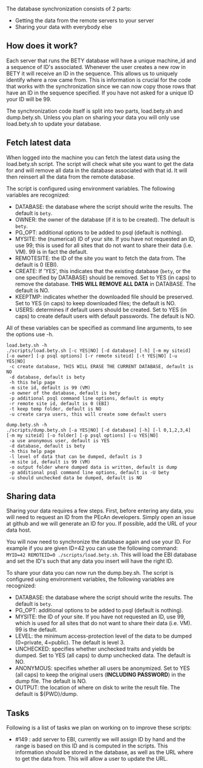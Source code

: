 The database synchronization consists of 2 parts:
- Getting the data from the remote servers to your server
- Sharing your data with everybody else

## How does it work?

Each server that runs the BETY database will have a unique machine_id and a sequence of ID's associated. Whenever the user creates a new row in BETY it will receive an ID in the sequence. This allows us to uniquely identify where a row came from. This is information is crucial for the code that works with the synchronization since we can now copy those rows that have an ID in the sequence specified. If you have not asked for a unique ID your ID will be 99.

The synchronization code itself is split into two parts, load.bety.sh and dump.bety.sh. Unless you plan on sharing your data you will only use load.bety.sh to update your database.

## Fetch latest data

When logged into the machine you can fetch the latest data using the load.bety.sh script. The script will check what site you want to get the data for and will remove all data in the database associated with that id. It will then reinsert all the data from the remote database.

The script is configured using environment variables.  The following variables are recognized:
- DATABASE: the database where the script should write the results.  The default is `bety`.
- OWNER: the owner of the database (if it is to be created).  The default is `bety`.
- PG_OPT: additional options to be added to psql (default is nothing).
- MYSITE: the (numerical) ID of your site.  If you have not requested an ID, use 99; this is used for all sites that do not want to share their data (i.e. VM). 99 is in fact the default.
- REMOTESITE: the ID of the site you want to fetch the data from.  The default is 0 (EBI).
- CREATE: If 'YES', this indicates that the existing database (`bety`, or the one specified by DATABASE) should be removed. Set to YES (in caps) to remove the database.  **THIS WILL REMOVE ALL DATA** in DATABASE.  The default is NO.
- KEEPTMP: indicates whether the downloaded file should be preserved.  Set to YES (in caps) to keep downloaded files; the default is NO.
- USERS: determines if default users should be created.  Set to YES (in caps) to create default users with default passwords.  The default is NO.

All of these variables can be specified as command line arguments, to see the options use -h.

```
load.bety.sh -h
./scripts/load.bety.sh [-c YES|NO] [-d database] [-h] [-m my siteid] [-o owner] [-p psql options] [-r remote siteid] [-t YES|NO] [-u YES|NO]
 -c create database, THIS WILL ERASE THE CURRENT DATABASE, default is NO
 -d database, default is bety
 -h this help page
 -m site id, default is 99 (VM)
 -o owner of the database, default is bety
 -p additional psql command line options, default is empty
 -r remote site id, default is 0 (EBI)
 -t keep temp folder, default is NO
 -u create carya users, this will create some default users

dump.bety.sh -h
./scripts/dump.bety.sh [-a YES|NO] [-d database] [-h] [-l 0,1,2,3,4] [-m my siteid] [-o folder] [-p psql options] [-u YES|NO]
 -a use anonymous user, default is YES
 -d database, default is bety
 -h this help page
 -l level of data that can be dumped, default is 3
 -m site id, default is 99 (VM)
 -o output folder where dumped data is written, default is dump
 -p additional psql command line options, default is -U bety
 -u should unchecked data be dumped, default is NO
```

## Sharing data

Sharing your data requires a few steps. First, before entering any data, you will need to request an ID from the PEcAn developers. Simply open an issue at github and we will generate an ID for you.  If possible, add the URL of your data host.

You will now need to synchronize the database again and use your ID.  For example if you are given ID=42 you can use the following command: `MYID=42 REMOTEID=0 ./scripts/load.bety.sh`. This will load the EBI database and set the ID's such that any data you insert will have the right ID.

To share your data you can now run the dump.bey.sh. The script is configured using environment variables, the following variables are recognized:
- DATABASE: the database where the script should write the results.  The default is `bety`.
- PG_OPT: additional options to be added to psql (default is nothing).
- MYSITE: the ID of your site.  If you have not requested an ID, use 99, which is used for all sites that do not want to share their data (i.e. VM).  99 is the default.
- LEVEL: the minimum access-protection level of the data to be dumped (0=private, 4=public).  The default is level 3.
- UNCHECKED: specifies whether unchecked traits and yields be dumped.  Set to YES (all caps) to dump unchecked data.  The default is NO.
- ANONYMOUS: specifies whether all users be anonymized.  Set to YES (all caps) to keep the original users (**INCLUDING PASSWORD**) in the dump file.  The default is NO.
- OUTPUT: the location of where on disk to write the result file.  The default is ${PWD}/dump.

## Tasks

Following is a list of tasks we plan on working on to improve these scripts:
- #149 : add server to EBI, currently we will assign ID by hand and the range is based on this ID and is computed in the scripts. This information should be stored in the database, as well as the URL where to get the data from. This will allow a user to update the URL.
